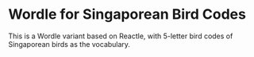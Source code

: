 # Wordle for Singaporean Bird Codes

This is a Wordle variant based on Reactle, with 5-letter bird codes of Singaporean birds as the vocabulary.
